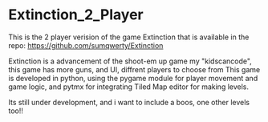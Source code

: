 # Extinction_2_Player

This is the 2 player verision of the game Extinction that is available in the repo: https://github.com/sumqwerty/Extinction

Extinction is a advancement of the shoot-em up game my "kidscancode", this game has more guns, and UI, diffrent players to choose from This game is developed in python, using the pygame module for player movement and game logic, and pytmx for integrating Tiled Map editor for making levels.

Its still under development, and i want to include a boos, one other levels too!!
